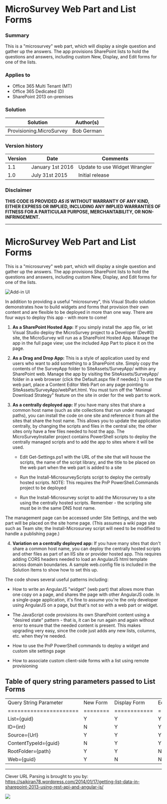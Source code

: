 # MicroSurvey Web Part and List Forms #

### Summary ###
This is a "microsurvey" web part, which will display a single question and
gather up the answers. The app provisions SharePoint lists to hold the questions
and answers, including custom New, Display, and Edit forms for one of the lists.

### Applies to ###
-  Office 365 Multi Tenant (MT)
-  Office 365 Dedicated (D)
-  SharePoint 2013 on-premises


### Solution ###
Solution | Author(s)
---------|----------
Provisioning.MicroSurvey | Bob German

### Version history ###
Version  | Date | Comments
---------| -----| --------
1.1  | January 1st 2016 | Update to use Widget Wrangler
1.0  | July 31st 2015 | Initial release

### Disclaimer ###
**THIS CODE IS PROVIDED *AS IS* WITHOUT WARRANTY OF ANY KIND, EITHER EXPRESS OR IMPLIED, INCLUDING ANY IMPLIED WARRANTIES OF FITNESS FOR A PARTICULAR PURPOSE, MERCHANTABILITY, OR NON-INFRINGEMENT.**


----------


# MicroSurvey Web Part and List Forms #

This is a "microsurvey" web part, which will display a single question and
gather up the answers. The app provisions SharePoint lists to hold the questions
and answers, including custom New, Display, and Edit forms for one of the lists.

![Add-in UI](http://i.imgur.com/AGGFagj.png)

In addition to providing a useful "microsurvey", this Visual Studio solution demonstrates how to build
widgets and forms that provision their own content and are flexible to be deployed in more than one way.
There are four ways to deploy this app - with more to come!

 1. __As a SharePoint Hosted App:__ If you simply install the .app file, or let Visual Studio deploy the MicroSurvey project
    to a Developer (Dev#0) site, the MicroSurvey will run as a SharePoint Hosted App. Manage the app in the full page view; use the
    included App Part to place it on the page.

 2. __As a Drag and Drop App:__ This is a style of application used by end users who want to add something to a SharePoint site.
    Simply copy the contents of the SurveyApp folder to SiteAssets/SurveyApp/ within any SharePoint web.
    Manage the app by visiting the SiteAssets/SurveyApp/ folder in a web browser (click the Default.aspx file if needed.)
    To use the web part, place a Content Editor Web Part on any page pointing to SiteAssets/SurveyApp/webPart.html.
    You must turn off the "Minimal Download Strategy" feature on the site in order for the web part to work.

 3. __As a centrally deployed app:__ If you have many sites that share a common host name (such as site collections that run under
    managed paths), you can install the code on one site and reference it from all the sites that share the host name. This allows you
    to update the application centrally, by changing the scripts and files in the central site; the other sites only have a few files
    needed to host the app. The MicroSurveyInstaller project contains PowerShell scripts to deploy the centrally managed scripts and
    to add the app to sites where it will be used.

     - Edit Get-Settings.ps1 with the URL of the site that will house the scripts,
       the name of the script library, and the title to be placed on the web part when
       the web part is added to a site

     - Run the Install-MicrosurveyScripts script to deploy the centrally hosted scripts.
       NOTE: This requires the PnP PowerShell.Commands project to be deployed

     - Run the  Install-Microsurvey script to add the Microsurvey to a site using the centrally
       hosted scripts. Remember - the scripting site must be in the same DNS host name.

   The management page can be accessed under Site Settings, and the web part will be placed on the site home page.
   (This assumes a wiki page site such as Team site; the Install-Microsurvey script will need to be modified to handle
   a publishing page.)

 4. __Variation on a centrally deployed app:__ If you have many sites that don't share a common host name, you can deploy the centrally
    hosted scripts and other files as part of an IIS site or provider hosted app. This requires adding CORS headers needed to load an
    AngularJS html template across domain boundaries. A sample web.config file is included in the Solution Items to show how
    to set this up.

The code shows several useful patterns including:

* How to write an AngularJS "widget" (web part) that allows more than one copy on a page, and shares
  the page with other AngularJS code. In a single-page application, it's fine to assume you're the only
  developer using AngularJS on a page, but that's not so with a web part or widget.

* The JavaScript code provisions its own SharePoint content using a "desired state" pattern - that is, it can be run
  again and again without error to ensure that the needed content is present. This makes upgrading very
  easy, since the code just adds any new lists, columns, etc. when they're needed.

* How to use the PnP PowerShell commands to deploy a widget and custom site settings page

* How to associate custom client-side forms with a list using remote provisioning

## Table of query string parameters passed to List Forms ##

<table>
<tr><td>Query String Parameter</td><td>New Form</td><td>Display Form</td><td>Edit Form</td></tr>
<tr><td>======================</td><td>========</td><td>============</td><td>=========</td></tr>
<tr><td>List={guid}</td><td>Y</td><td>Y<td>Y</td></tr>
<tr><td>ID={int}</td><td>N</td><td>Y<td>Y</td></tr>
<tr><td>Source={Url}</td><td>Y</td><td>Y<td>Y</td></tr>
<tr><td>ContentTypeId={guid}</td><td>N</td><td>Y<td>Y</td></tr>
<tr><td>RootFolder={path}</td><td>Y</td><td>Y<td>N</td></tr>
<tr><td>Web={guid}</td><td>Y</td><td>N<td>N</td></tr>
</tr></table>

______________________
Clever URL Parsing is brought to you by: https://saikiran78.wordpress.com/2014/01/17/getting-list-data-in-sharepoint-2013-using-rest-api-and-angular-js/


<img src="https://telemetry.sharepointpnp.com/pnp/samples/Provisioning.MicroSurvey" />